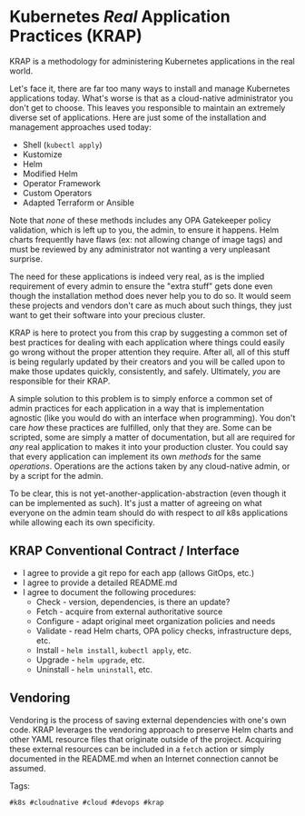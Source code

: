 # Kubernetes *Real* Application Practices (KRAP)

KRAP is a methodology for administering Kubernetes applications in the
real world.

Let's face it, there are far too many ways to install and manage
Kubernetes applications today. What's worse is that as a cloud-native
administrator you don't get to choose. This leaves you responsible to
maintain an extremely diverse set of applications. Here are just some of
the installation and management approaches used today:

* Shell (`kubectl apply`)
* Kustomize
* Helm
* Modified Helm
* Operator Framework
* Custom Operators
* Adapted Terraform or Ansible

Note that *none* of these methods includes any OPA Gatekeeper policy
validation, which is left up to you, the admin, to ensure it happens.
Helm charts frequently have flaws (ex: not allowing change of image tags)
and must be reviewed by any administrator not wanting a very unpleasant
surprise. 

The need for these applications is indeed very real, as is the implied
requirement of every admin to ensure the "extra stuff" gets done even
though the installation method does never help you to do so. It would
seem these projects and vendors don't care as much about such things,
they just want to get their software into your precious cluster.

KRAP is here to protect you from this crap by suggesting a common set of
best practices for dealing with each application where things could
easily go wrong without the proper attention they require. After all,
all of this stuff is being regularly updated by their creators and you
will be called upon to make those updates quickly, consistently, and
safely. Ultimately, *you* are responsible for their KRAP.

A simple solution to this problem is to simply enforce a common set of
admin practices for each application in a way that is implementation
agnostic (like you would do with an interface when programming). You
don't care *how* these practices are fulfilled, only that they are. Some
can be scripted, some are simply a matter of documentation, but all are
required for *any* real application to makes it into your production
cluster. You could say that every application can implement its own
*methods* for the same *operations*. Operations are the actions taken by
any cloud-native admin, or by a script for the admin. 

To be clear, this is not yet-another-application-abstraction (even
though it can be implemented as such). It's just a matter of agreeing on
what everyone on the admin team should do with respect to *all* k8s
applications while allowing each its own specificity.

## KRAP Conventional Contract / Interface

* I agree to provide a git repo for each app (allows GitOps, etc.)
* I agree to provide a detailed README.md
* I agree to document the following procedures:
    * Check - version, dependencies, is there an update?
    * Fetch - acquire from external authoritative source
    * Configure - adapt original meet organization policies and needs
    * Validate - read Helm charts, OPA policy checks, infrastructure deps, etc.
    * Install - `helm install`, `kubectl apply`, etc.
    * Upgrade - `helm upgrade`, etc.
    * Uninstall - `helm uninstall`, etc.

## Vendoring

Vendoring is the process of saving external dependencies with one's own
code. KRAP leverages the vendoring approach to preserve Helm charts and
other YAML resource files that originate outside of the project.
Acquiring these external resources can be included in a `fetch` action
or simply documented in the README.md when an Internet connection cannot
be assumed.

Tags:

    #k8s #cloudnative #cloud #devops #krap
